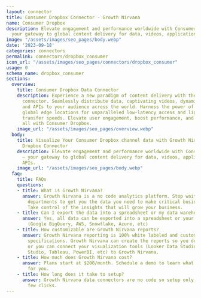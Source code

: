```yaml
---
layout: connector
title: Consumer Dropbox Connector - Growth Nirvana
name: Consumer Dropbox
description: Elevate engagement and performance worldwide with Consumer Dropbox –
  your gateway to global content delivery for data, videos, applications, and APIs.
image: "/assets/images/seo_pages/body.webp"
date: '2023-09-18'
categories: connectors
permalink: connectors/dropbox_consumer
icon_url: "/assets/images/seo_pages/connectors/dropbox_consumer"
usage: 0
schema_name: dropbox_consumer
sections:
  overview:
    title: Consumer Dropbox Data Connector
    description: Experience a new paradigm of content delivery with the Consumer Dropbox
      connector. Seamlessly distribute data, captivating videos, dynamic applications,
      and APIs to your audience across the world. Harness the power of our cutting-edge
      global edge locations for unparalleled low-latency access and lightning-fast
      transfer speeds. Elevate user engagement, boost performance, and ensure security,
      all with Consumer Dropbox.
    image_url: "/assets/images/seo_pages/overview.webp"
  body:
    title: Visualize Your Consumer Dropbox channel data with Growth Nirvana's Consumer
      Dropbox Connector
    description: Elevate engagement and performance worldwide with Consumer Dropbox
      – your gateway to global content delivery for data, videos, applications, and
      APIs.
    image_url: "/assets/images/seo_pages/body.webp"
  faq:
    title: FAQs
    questions:
    - title: What is Growth Nirvana?
      answer: Growth Nirvana is a no code analytics platform. Stop waiting for other
        departments to get you the data you need to make critical business decisions.
        Take control of the insights that will grow your business.
    - title: Can I export the data into a spreadsheet or my data warehouse?
      answer: Yes, all data can be exported into a spreadsheet or your data warehouse
        (Google BigQuery, AWS, Snowflake, Azure, etc)
    - title: How customizable are Growth Nirvana reports?
      answer: Growth Nirvana reporting is 100% white labeled and customized to your
        specifications. Growth Nirvana can create the reports so you don’t have to
        or you can connect your visualization tools (Looker Data Studio/Google Data
        Studio, Tableau, PowerBI, etc) to Growth Nirvana.
    - title: How much does Growth Nirvana cost?
      answer: Plans start at $200/month. Schedule a demo to learn what plan is best
        for you.
    - title: How long does it take to setup?
      answer: Growth Nirvana data connectors are no code so setup only requires a
        few clicks.
---
```

